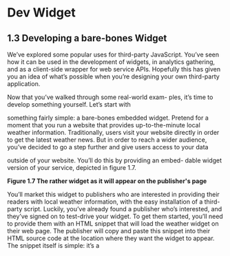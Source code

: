 # Dev Widget

## **1.3 Developing a bare-bones Widget**

We’ve explored some popular uses for third-party JavaScript. You’ve seen how it can
be used in the development of widgets, in analytics gathering, and as a client-side
wrapper for web service APIs. Hopefully this has given you an idea of what’s possible
when you’re designing your own third-party application.

Now that you’ve walked through some real-world exam-
ples, it’s time to develop something yourself. Let’s start with

something fairly simple: a bare-bones embedded widget.
Pretend for a moment that you run a website that provides
up-to-the-minute local weather information. Traditionally,
users visit your website directly in order to get the latest
weather news. But in order to reach a wider audience, you’ve
decided to go a step further and give users access to your data

outside of your website. You’ll do this by providing an embed-
dable widget version of your service, depicted in figure 1.7.

**Figure 1.7 The rather widget as it will appear on the publisher's page**

You’ll market this widget to publishers who are interested in providing their readers
with local weather information, with the easy installation of a third-party script.
Luckily, you’ve already found a publisher who’s interested, and they’ve signed on
to test-drive your widget. To get them started, you’ll need to provide them with an
HTML snippet that will load the weather widget on their web page. The publisher will
copy and paste this snippet into their HTML source code at the location where they
want the widget to appear. The snippet itself is simple: it’s a <script> tag pointed to a
third-party JavaScript file hosted on your servers at weathernearby.com:

```html
<script src="http://weathernearby.com/widget.js?zip=94105"></script>
```

You’ll notice the URL for this script element contains a single parameter, zip. This is
how you’ll identify what location to render weather information for.
Now when the browser loads the publisher’s web page, it’ll encounter this

<script> tag and request widget.js from your servers at weathernearby.com. When
widget.js is downloaded and executed, it’ll render the weather widget directly into the
publisher’s page. That’s the goal, at least.
To do this, widget.js will need to have access to the company’s weather data. This

data could be published directly into the script file, but given that there are approxi-
mately 43,000 US ZIP codes, that’s too much data to serve in a single request. Unless

the user is connecting from Sweden or South Korea, where 100 Mbps connections are
the norm, it’s clear that the widget will need to make separate requests for the weather
data. This is typically done using AJAX, but for simplicity we’ll use a different
approach: server-side script generation.

## **Sub-chapters**

- [[1_server-js-generation]]
- [[2_dist-iframe-widgets]]

---

#### From [[_3rd-party-js]]
